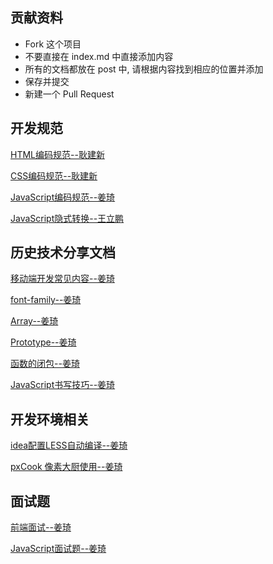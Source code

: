 ## 贡献资料

* Fork 这个项目
* 不要直接在 index.md 中直接添加内容
* 所有的文档都放在 post 中, 请根据内容找到相应的位置并添加
* 保存并提交
* 新建一个 Pull Request

## 开发规范

[HTML编码规范--耿建新](http://www.jianshu.com/p/00f082cbdb08)

[CSS编码规范--耿建新](http://www.jianshu.com/p/00f082cbdb08)

[JavaScript编码规范--姜琦](https://www.zybuluo.com/hotjp/note/497402)

[JavaScript隐式转换--王立鹏](https://www.zybuluo.com/hotlp/note/645311)

## 历史技术分享文档

[移动端开发常见内容--姜琦](https://www.zybuluo.com/hotjp/note/523850)

[font-family--姜琦](https://www.zybuluo.com/hotjp/note/553195)

[Array--姜琦](https://www.zybuluo.com/hotjp/note/577348)

[Prototype--姜琦](https://www.zybuluo.com/hotjp/note/578486)

[函数的闭包--姜琦](https://www.zybuluo.com/hotjp/note/617341)

[JavaScript书写技巧--姜琦](https://www.zybuluo.com/hotjp/note/641332)

## 开发环境相关

[idea配置LESS自动编译--姜琦](https://www.zybuluo.com/hotjp/note/685239)

[pxCook 像素大厨使用--姜琦](https://www.zybuluo.com/hotjp/note/547984)

## 面试题

[前端面试--姜琦](https://www.zybuluo.com/hotjp/note/571734)

[JavaScript面试题--姜琦](https://www.zybuluo.com/hotjp/note/679355)
